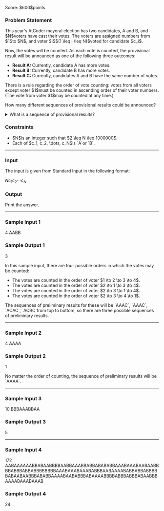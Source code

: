
<div>

<span>

<span>

<p>
Score: $600$points
</p>

<div>

<section>

### **Problem Statement**

<p>
This year's AtCoder mayoral election has two candidates, A and B, and $N$voters have cast their votes. The voters are assigned numbers from $1$to $N$, and voter $i$$(1 \leq i \leq N)$voted for candidate $c_i$.
</p>

<p>
Now, the votes will be counted. As each vote is counted, the provisional result will be announced as one of the following three outcomes:
</p>

<ul>

<li>

<strong>
Result A:
</strong>
Currently, candidate A has more votes.
</li>

<li>

<strong>
Result B:
</strong>
Currently, candidate B has more votes.
</li>

<li>

<strong>
Result C:
</strong>
Currently, candidates A and B have the same number of votes.
</li>

</ul>

<p>
There is a rule regarding the order of vote counting: votes from all voters except voter $1$must be counted in ascending order of their voter numbers. (The vote from voter $1$may be counted at any time.)
</p>

<p>
How many different sequences of provisional results could be announced?
</p>

<details>

<summary>
What is a sequence of provisional results?
</summary>
Let $s_i$be the result (`A`, `B`, or `C`) reported when the $i$-th vote $(1 \leq i \leq N)$is counted. The sequence of provisional results refers to the string $s_1 s_2 \dots s_N$.
</details>

<p>



</p>

</section>

</div>

<div>

<section>

### **Constraints**

<ul>

<li>
$N$is an integer such that $2 \leq N \leq 1000000$.
</li>

<li>
Each of $c_1, c_2, \dots, c_N$is `A`or `B`.
</li>

</ul>

</section>

</div>

---

<div>

<div>

<section>

### **Input**

<p>
The input is given from Standard Input in the following format:
</p>

<div>

$N$$c_1 c_2 \cdots c_N$
</div>

</section>

</div>

<div>

<section>

### **Output**

<p>
Print the answer.
</p>

</section>

</div>

</div>

---

<div>

<section>

### **Sample Input 1**

<div>

4
AABB

</div>

</section>

</div>

<div>

<section>

### **Sample Output 1**

<div>

3

</div>

<p>
In this sample input, there are four possible orders in which the votes may be counted:
</p>

<ul>

<li>
The votes are counted in the order of voter $1 \to 2 \to 3 \to 4$.
</li>

<li>
The votes are counted in the order of voter $2 \to 1 \to 3 \to 4$.
</li>

<li>
The votes are counted in the order of voter $2 \to 3 \to 1 \to 4$.
</li>

<li>
The votes are counted in the order of voter $2 \to 3 \to 4 \to 1$.
</li>

</ul>

<p>
The sequences of preliminary results for these will be `AAAC`, `AAAC`, `ACAC`, `ACBC`from top to bottom, so there are three possible sequences of preliminary results.
</p>

</section>

</div>

---

<div>

<section>

### **Sample Input 2**

<div>

4
AAAA

</div>

</section>

</div>

<div>

<section>

### **Sample Output 2**

<div>

1

</div>

<p>
No matter the order of counting, the sequence of preliminary results will be `AAAA`.
</p>

</section>

</div>

---

<div>

<section>

### **Sample Input 3**

<div>

10
BBBAAABBAA

</div>

</section>

</div>

<div>

<section>

### **Sample Output 3**

<div>

5

</div>

</section>

</div>

---

<div>

<section>

### **Sample Input 4**

<div>

172
AABAAAAAABBABAABBBBAABBAAABBABBABABABBAAABAAABAABAABBBBABBBABBABBBBBBBBAAABAAABAAABABBBAABAAAABABBABBABBBBBABAABAABBBABABBAAAABAABABBBABAAAABBBBABBBABBBABAABBBAAAABAAABAAAB

</div>

</section>

</div>

<div>

<section>

### **Sample Output 4**

<div>

24

</div>

</section>

</div>

</span>

</span>

</div>
